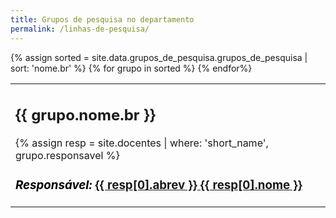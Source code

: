 ```yaml
---
title: Grupos de pesquisa no departamento
permalink: /linhas-de-pesquisa/
---
```


<style>
body {text-align: left;}
</style>

<table class="table table-hover">
  {% assign sorted = site.data.grupos_de_pesquisa.grupos_de_pesquisa | sort: 'nome.br' %}
  {% for grupo in  sorted %}
  <tr>
    <td>
      <h2>{{ grupo.nome.br }}</h2>
      {% assign resp = site.docentes | where: 'short_name', grupo.responsavel %}
      <h3 style="color:black"><i>Responsável:</i> <a href="{{site.baseurl}}{{ resp[0].url }}">{{ resp[0].abrev }} {{ resp[0].nome }}</a></h3>
    </td>
  </tr>
  {% endfor%}
</table>
